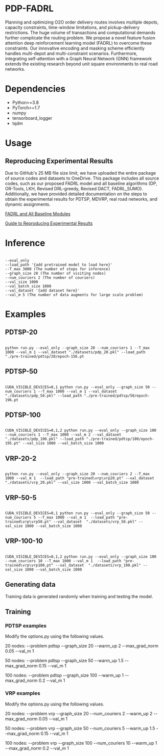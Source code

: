 # PDP-FADRL
Planning and optimizing O2O order delivery routes involves multiple depots, capacity constraints, time-window limitations, and pickup-delivery restrictions. The huge volume of transactions and computational demands further complicate the routing problem. We propose a novel feature fusion attention deep reinforcement learning model (FADRL) to overcome these constraints. Our innovative encoding and masking scheme efficiently handles multi-depot and multi-constraint scenarios. Furthermore, integrating self-attention with a Graph Neural Network (GNN) framework extends the existing research beyond unit square environments to real road networks.

# Dependencies
* Python>=3.8
* PyTorch>=1.7
* numpy
* tensorboard_logger
* tqdm

# Usage
## Reproducing Experimental Results
Due to GitHub's 25 MB file size limit, we have uploaded the entire package of source codes and datasets to OneDrive. This package includes all source codes, such as our proposed FADRL model and all baseline algorithms (DP, OR-Tools, LKH, Revised DRL-greedy, Revised DACT, FADRL_SUMO). Additionally, we have provided detailed documentation on the steps to obtain the experimental results for PDTSP, MDVRP, real road networks, and dynamic assignments.

[FADRL and All Baseline Modules](https://1drv.ms/f/c/d7c86f43ef725951/EhiamanLaxNHgIZ5iUH8V4oBqnmO1pYm365arq0gQC-AQQ?e=feouWH)

[Guide to Reproducing Experimental Results](https://1drv.ms/b/c/d7c86f43ef725951/ER-xhGUV-wNGn3nHnKdcE1ABB3eR1YSmxValDvL8TSCPQw?e=AWpRRm)
# Inference
<pre><code class="language-python">
--eval_only 
--load_path '{add pretrained model to load here}'
--T_max 3000 (The number of steps for inference)
--graph_size 20 (The number of visiting nodes)
--num_couriers 2 (The number of couriers)
--val_size 1000 
--val_batch_size 1000 
--val_dataset '{add dataset here}' 
--val_m 5 (The number of data augments for large scale problem)
</code></pre>


# Examples
## PDTSP-20
<pre><code class="language-python">
python run.py --eval_only --graph_size 20 --num_couriers 1 --T_max 1000 --val_m 1 --val_dataset "./datasets/pdp_20.pkl" --load_path "./pre-trained/pdtsp/20/epoch-156.pt
</code></pre>
## PDTSP-50
<pre><code class="language-python">
CUDA_VISIBLE_DEVICES=0,1 python run.py --eval_only --graph_size 50 --num_couriers 1 --T_max 1000 --val_m 1 --val_dataset "./datasets/pdp_50.pkl" --load_path "./pre-trained/pdtsp/50/epoch-196.pt
</code></pre>
## PDTSP-100
<pre><code class="language-python">
CUDA_VISIBLE_DEVICES=0,1,2 python run.py --eval_only --graph_size 100 --num_couriers 1 --T_max 1000 --val_m 2 --val_dataset "./datasets/pdp_100.pkl" --load_path "./pre-trained/pdtsp/100/epoch-195.pt" --val_size 1000 --val_batch_size 1000
</code></pre>
## VRP-20-2
<pre><code class="language-python">
python run.py --eval_only --graph_size 20 --num_couriers 2 --T_max 1000 --val_m 1  --load_path "pre-trained\vrp\vrp20.pt" --val_dataset  "./datasets/vrp_20.pkl" --val_size 1000 --val_batch_size 1000
</code></pre>
## VRP-50-5
<pre><code class="language-python">
CUDA_VISIBLE_DEVICES=0,1 python run.py --eval_only --graph_size 50 --num_couriers 5 --T_max 1000 --val_m 1  --load_path "pre-trained\vrp\vrp50.pt" --val_dataset  "./datasets/vrp_50.pkl" --val_size 1000 --val_batch_size 1000
</code></pre>
## VRP-100-10
<pre><code class="language-python">
CUDA_VISIBLE_DEVICES=0,1,2 python run.py --eval_only --graph_size 100 --num_couriers 10 --T_max 1000 --val_m 1  --load_path "pre-trained\vrp\vrp100.pt" --val_dataset  "./datasets/vrp_100.pkl" --val_size 1000 --val_batch_size 1000
</code></pre>
## Generating data
Training data is generated randomly when training and testing the model. 

## Training
### PDTSP examples

Modify the options.py using the following values.

20 nodes:
 --problem pdtsp --graph_size 20 --warm_up 2 --max_grad_norm 0.05 --val_m 1 

50 nodes:
 --problem pdtsp --graph_size 50 --warm_up 1.5 --max_grad_norm 0.15 --val_m 1 

100 nodes:
 --problem pdtsp --graph_size 100 --warm_up 1 --max_grad_norm 0.2 --val_m 1 

### VRP examples
Modify the options.py using the following values.

20 nodes:
 --problem vrp --graph_size 20 --num_couriers 2 --warm_up 2 --max_grad_norm 0.05 --val_m 1 

50 nodes:
 --problem vrp --graph_size 50 --num_couriers 5 --warm_up 1.5 --max_grad_norm 0.15 --val_m 1 

100 nodes:
 --problem vrp --graph_size 100 --num_couriers 10 --warm_up 1 --max_grad_norm 0.2 --val_m 1 

